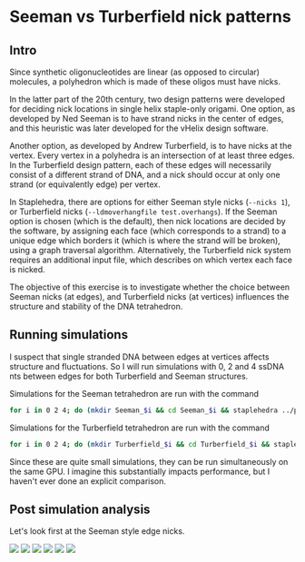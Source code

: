 # Seeman vs Turberfield nick patterns

## Intro

Since synthetic oligonucleotides are linear (as opposed to circular) molecules, a polyhedron which is made of these oligos must have nicks. 

In the latter part of the 20th century, two design patterns were developed for deciding nick locations in single helix staple-only origami. One option, as developed by Ned Seeman is to have strand nicks in the center of edges, and this heuristic was later developed for the vHelix design software. 

Another option, as developed by Andrew Turberfield, is to have nicks at the vertex. Every vertex in a polyhedra is an intersection of at least three edges. In the Turberfield design pattern, each of these edges will necessarily consist of a different strand of DNA, and a nick should occur at only one strand (or equivalently edge) per vertex.

In Staplehedra, there are options for either Seeman style nicks (```--nicks 1```), or Turberfield nicks (```--ldmoverhangfile test.overhangs```). If the Seeman option is chosen (which is the default), then nick locations are decided by the software, by assigning each face (which corresponds to a strand) to a unique edge which borders it (which is where the strand will be broken), using a graph traversal algorithm. Alternatively, the Turberfield nick system requires an additional input file, which describes on which vertex each face is nicked. 

The objective of this exercise is to investigate whether the choice between Seeman nicks (at edges), and Turberfield nicks (at vertices) influences the structure and stability of the DNA tetrahedron.

## Running simulations

I suspect that single stranded DNA between edges at vertices affects structure and fluctuations. So I will run simulations with 0, 2 and 4 ssDNA nts between edges for both Turberfield and Seeman structures.

Simulations for the Seeman tetrahedron are run with the command

```bash
for i in 0 2 4; do (mkdir Seeman_$i && cd Seeman_$i && staplehedra ../plyfiles/tetrahedron.ply --spacers $i --coarse-steps 1e4 --fine-steps 1e4 --oxdna-steps 1e6 -d out --nicks 1 ) & done
```
Simulations for the Turberfield tetrahedron are run with the command

```bash
for i in 0 2 4; do (mkdir Turberfield_$i && cd Turberfield_$i && staplehedra ../plyfiles/tetrahedron.ply --spacers $i --coarse-steps 1e4 --fine-steps 1e4 --oxdna-steps 1e6 -d out --nicks 0 --ldmoverhangfile ../../../overhang_files/ldm_tet_seq.overhang) & done
```

Since these are quite small simulations, they can be run simultaneously on the same GPU. I imagine this substantially impacts performance, but I haven't ever done an explicit comparison.

## Post simulation analysis

Let's look first at the Seeman style edge nicks.

<img src = "https://imgur.com/PRDpFfY.gif"/>

<img src = "https://imgur.com/kRWdZWF.gif"/>


<img src = "https://imgur.com/gwzKznO.gif"/>

<img src = "https://imgur.com/5Pa2BaA.gif"/>

<img src = "https://imgur.com/0FPDFwz.gif"/>
<img src = "https://imgur.com/S0iiEnk.gif"/>
























